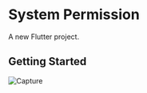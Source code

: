# System Permission

A new Flutter project.

## Getting Started

![Capture](https://user-images.githubusercontent.com/102571608/230922235-81d6f94f-1652-4e40-a11d-fc473536eb5e.PNG)
